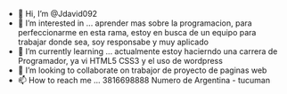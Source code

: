 - 👋 Hi, I’m @Jdavid092
- 👀 I’m interested in ... aprender mas sobre la programacion, para perfeccionarme en esta rama, estoy en busca de un equipo para trabajar  donde sea, soy responsabe y muy aplicado
- 🌱 I’m currently learning ... actualmente estoy hacierndo una carrera de  Programador,  ya vi HTML5 CSS3 y el uso de wordpress
- 💞️ I’m looking to collaborate on  trabajor de proyecto de paginas web
- 📫 How to reach me ...  3816698888  Numero de Argentina - tucuman

<!---
Jdavid092/Jdavid092 is a ✨ special ✨ repository because its `README.md` (this file) appears on your GitHub profile.
You can click the Preview link to take a look at your changes.
--->
